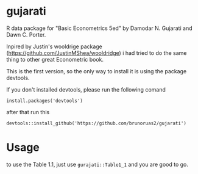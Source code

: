 # gujarati
R data package for "Basic Econometrics 5ed" by Damodar N. Gujarati and Dawn C. Porter.

Inpired by Justin's wooldrige package (https://github.com/JustinMShea/wooldridge) i had tried to do the same thing to other great Econometric book.

This is the first version, so the only way to install it is using the package devtools.

If you don't installed devtools, please run the following comand
```
install.packages('devtools')
```
after that run this
```
devtools::install_github('https://github.com/brunoruas2/gujarati')
```

# Usage
to use the Table 1.1, just use `gurajati::Table1_1` and you are good to go.
